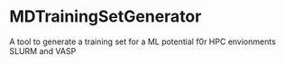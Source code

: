 # MDTrainingSetGenerator
A tool to generate a training set for a ML potential f0r HPC envionments  SLURM and VASP
